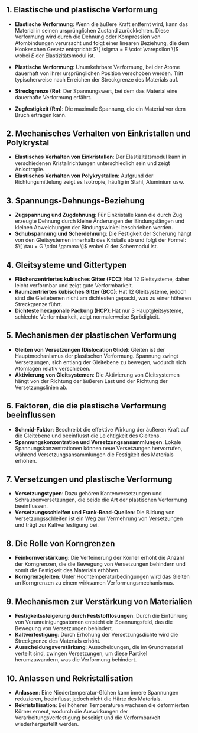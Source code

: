 #

## 1. Elastische und plastische Verformung

- **Elastische Verformung**: Wenn die äußere Kraft entfernt wird, kann das Material in seinen ursprünglichen Zustand zurückkehren. Diese Verformung wird durch die Dehnung oder Kompression von Atombindungen verursacht und folgt einer linearen Beziehung, die dem Hookeschen Gesetz entspricht:
  $\[ \sigma = E \cdot \varepsilon \]$
  wobei $E$ der Elastizitätsmodul ist.

- **Plastische Verformung**: Unumkehrbare Verformung, bei der Atome dauerhaft von ihrer ursprünglichen Position verschoben werden. Tritt typischerweise nach Erreichen der Streckgrenze des Materials auf.
- **Streckgrenze (Re)**: Der Spannungswert, bei dem das Material eine dauerhafte Verformung erfährt.
- **Zugfestigkeit (Rm)**: Die maximale Spannung, die ein Material vor dem Bruch ertragen kann.

## 2. Mechanisches Verhalten von Einkristallen und Polykrystal

- **Elastisches Verhalten von Einkristallen**: Der Elastizitätsmodul kann in verschiedenen Kristallrichtungen unterschiedlich sein und zeigt Anisotropie.
- **Elastisches Verhalten von Polykrystallen**: Aufgrund der Richtungsmittelung zeigt es Isotropie, häufig in Stahl, Aluminium usw.

## 3. Spannungs-Dehnungs-Beziehung

- **Zugspannung und Zugdehnung**: Für Einkristalle kann die durch Zug erzeugte Dehnung durch kleine Änderungen der Bindungslängen und kleinen Abweichungen der Bindungswinkel beschrieben werden.
- **Schubspannung und Scherdehnung**: Die Festigkeit der Scherung hängt von den Gleitsystemen innerhalb des Kristalls ab und folgt der Formel:
  $\[ \tau = G \cdot \gamma \]$
  wobei $G$ der Schermodul ist.

## 4. Gleitsysteme und Gittertypen

- **Flächenzentriertes kubisches Gitter (FCC)**: Hat 12 Gleitsysteme, daher leicht verformbar und zeigt gute Verformbarkeit.
- **Raumzentriertes kubisches Gitter (BCC)**: Hat 12 Gleitsysteme, jedoch sind die Gleitebenen nicht am dichtesten gepackt, was zu einer höheren Streckgrenze führt.
- **Dichteste hexagonale Packung (HCP)**: Hat nur 3 Hauptgleitsysteme, schlechte Verformbarkeit, zeigt normalerweise Sprödigkeit.

## 5. Mechanismen der plastischen Verformung

- **Gleiten von Versetzungen (Dislocation Glide)**: Gleiten ist der Hauptmechanismus der plastischen Verformung. Spannung zwingt Versetzungen, sich entlang der Gleitebene zu bewegen, wodurch sich Atomlagen relativ verschieben.
- **Aktivierung von Gleitsystemen**: Die Aktivierung von Gleitsystemen hängt von der Richtung der äußeren Last und der Richtung der Versetzungslinien ab.

## 6. Faktoren, die die plastische Verformung beeinflussen

- **Schmid-Faktor**: Beschreibt die effektive Wirkung der äußeren Kraft auf die Gleitebene und beeinflusst die Leichtigkeit des Gleitens.
- **Spannungskonzentration und Versetzungsansammlungen**: Lokale Spannungskonzentrationen können neue Versetzungen hervorrufen, während Versetzungsansammlungen die Festigkeit des Materials erhöhen.

## 7. Versetzungen und plastische Verformung

- **Versetzungstypen**: Dazu gehören Kantenversetzungen und Schraubenversetzungen, die beide die Art der plastischen Verformung beeinflussen.
- **Versetzungsschleifen und Frank-Read-Quellen**: Die Bildung von Versetzungsschleifen ist ein Weg zur Vermehrung von Versetzungen und trägt zur Kaltverfestigung bei.

## 8. Die Rolle von Korngrenzen

- **Feinkornverstärkung**: Die Verfeinerung der Körner erhöht die Anzahl der Korngrenzen, die die Bewegung von Versetzungen behindern und somit die Festigkeit des Materials erhöhen.
- **Korngrenzgleiten**: Unter Hochtemperaturbedingungen wird das Gleiten an Korngrenzen zu einem wirksamen Verformungsmechanismus.

## 9. Mechanismen zur Verstärkung von Materialien

- **Festigkeitssteigerung durch Feststofflösungen**: Durch die Einführung von Verunreinigungsatomen entsteht ein Spannungsfeld, das die Bewegung von Versetzungen behindert.
- **Kaltverfestigung**: Durch Erhöhung der Versetzungsdichte wird die Streckgrenze des Materials erhöht.
- **Ausscheidungsverstärkung**: Ausscheidungen, die im Grundmaterial verteilt sind, zwingen Versetzungen, um diese Partikel herumzuwandern, was die Verformung behindert.

## 10. Anlassen und Rekristallisation

- **Anlassen**: Eine Niedertemperatur-Glühen kann innere Spannungen reduzieren, beeinflusst jedoch nicht die Härte des Materials.
- **Rekristallisation**: Bei höheren Temperaturen wachsen die deformierten Körner erneut, wodurch die Auswirkungen der Verarbeitungsverfestigung beseitigt und die Verformbarkeit wiederhergestellt werden.

